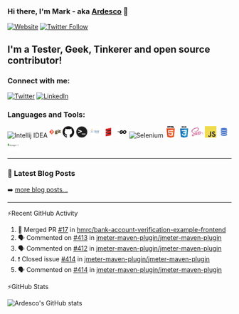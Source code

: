 ### Hi there, I'm Mark - aka [Ardesco][website] 👋

[![Website](https://img.shields.io/website?label=lazeryattack.com&style=for-the-badge&url=https%3A%2F%2Fwww.lazeryattack.com)](https://www.lazeryattack.com)
[![Twitter Follow](https://img.shields.io/twitter/follow/Ardesco?color=1DA1F2&logo=twitter&style=for-the-badge)](https://twitter.com/intent/follow?original_referer=https%3A%2F%2Fgithub.com%2FcodeSTACKr&screen_name=Ardesco)

## I'm a Tester, Geek, Tinkerer and open source contributor!

<!--
- 🔭 I’m currently working on ...
- 🌱 I’m currently learning ...
- 👯 I’m looking to collaborate on ...
- 🤔 I’m looking for help with ...
- 💬 Ask me about ...
- 📫 How to reach me: ...
- ⚡ Fun fact: ...
-->

### Connect with me:

[<img src="https://cdn.jsdelivr.net/npm/simple-icons@v3/icons/twitter.svg" height="22px" width="22px" alt="Twitter">][twitter]
[<img src="https://cdn.jsdelivr.net/npm/simple-icons@v3/icons/linkedin.svg" height="22px" width="22px" alt="LinkedIn">][linkedin]

### Languages and Tools:

<img src="https://cdn.jsdelivr.net/npm/simple-icons@v5/icons/intellijidea.svg" height="26px" width="26px" alt="Intellij IDEA"> <img src="https://raw.githubusercontent.com/github/explore/80688e429a7d4ef2fca1e82350fe8e3517d3494d/topics/git/git.png" height="26px" width="26px" alt="Git"> <img src="https://raw.githubusercontent.com/github/explore/78df643247d429f6cc873026c0622819ad797942/topics/github/github.png" height="26px" width="26px" alt="GitHub"> <img src="https://raw.githubusercontent.com/github/explore/80688e429a7d4ef2fca1e82350fe8e3517d3494d/topics/terminal/terminal.png" height="26px" width="26px" alt="Terminal"> <img src="https://raw.githubusercontent.com/github/explore/80688e429a7d4ef2fca1e82350fe8e3517d3494d/topics/java/java.png" height="26px" width="26px" alt="Java"> <img src="https://raw.githubusercontent.com/github/explore/80688e429a7d4ef2fca1e82350fe8e3517d3494d/topics/scala/scala.png" height="26px" width="26px" alt="Scala"> <img src="https://raw.githubusercontent.com/github/explore/80688e429a7d4ef2fca1e82350fe8e3517d3494d/topics/go/go.png" height="26px" width="26px" alt="Golang"> <img src="https://cdn.jsdelivr.net/npm/simple-icons@v5/icons/selenium.svg" height="26px" width="26px" alt="Selenium"> <img src="https://raw.githubusercontent.com/github/explore/80688e429a7d4ef2fca1e82350fe8e3517d3494d/topics/html/html.png" height="26px" width="26px" alt="HTML5"> <img src="https://raw.githubusercontent.com/github/explore/80688e429a7d4ef2fca1e82350fe8e3517d3494d/topics/css/css.png" height="26px" width="26px" alt="CSS3"> <img src="https://raw.githubusercontent.com/github/explore/80688e429a7d4ef2fca1e82350fe8e3517d3494d/topics/sass/sass.png" height="26px" width="26px" alt="SASS"> <img src="https://raw.githubusercontent.com/github/explore/80688e429a7d4ef2fca1e82350fe8e3517d3494d/topics/javascript/javascript.png" height="26px" width="26px" alt="JavaScript"> <img src="https://raw.githubusercontent.com/github/explore/80688e429a7d4ef2fca1e82350fe8e3517d3494d/topics/sql/sql.png" height="26px" width="26px" alt="SQL"> <img src="https://raw.githubusercontent.com/github/explore/80688e429a7d4ef2fca1e82350fe8e3517d3494d/topics/mongodb/mongodb.png" height="26px" width="26px" alt="MongoDB">

---

### 📕 Latest Blog Posts

<!-- BLOG-POST-LIST:START -->
<!-- BLOG-POST-LIST:END -->

➡️ [more blog posts...](https://ardesco.lazerycode.com)

---
⚡️Recent GitHub Activity

<!--START_SECTION:activity-->
1. 🎉 Merged PR [#17](https://github.com/hmrc/bank-account-verification-example-frontend/pull/17) in [hmrc/bank-account-verification-example-frontend](https://github.com/hmrc/bank-account-verification-example-frontend)
2. 🗣 Commented on [#413](https://github.com/jmeter-maven-plugin/jmeter-maven-plugin/issues/413) in [jmeter-maven-plugin/jmeter-maven-plugin](https://github.com/jmeter-maven-plugin/jmeter-maven-plugin)
3. 🗣 Commented on [#412](https://github.com/jmeter-maven-plugin/jmeter-maven-plugin/issues/412) in [jmeter-maven-plugin/jmeter-maven-plugin](https://github.com/jmeter-maven-plugin/jmeter-maven-plugin)
4. ❗️ Closed issue [#414](https://github.com/jmeter-maven-plugin/jmeter-maven-plugin/issues/414) in [jmeter-maven-plugin/jmeter-maven-plugin](https://github.com/jmeter-maven-plugin/jmeter-maven-plugin)
5. 🗣 Commented on [#414](https://github.com/jmeter-maven-plugin/jmeter-maven-plugin/issues/414) in [jmeter-maven-plugin/jmeter-maven-plugin](https://github.com/jmeter-maven-plugin/jmeter-maven-plugin)
<!--END_SECTION:activity-->

⚡️GitHub Stats

![Ardesco's GitHub stats](https://github-readme-stats-ardesco.vercel.app/api?username=ardesco&count_private=true&show_icons=true&theme=nightowl)

[website]: https://www.lazeryattack.com

[twitter]: https://twitter.com/Ardesco

[linkedin]: https://linkedin.com/in/Ardesco
